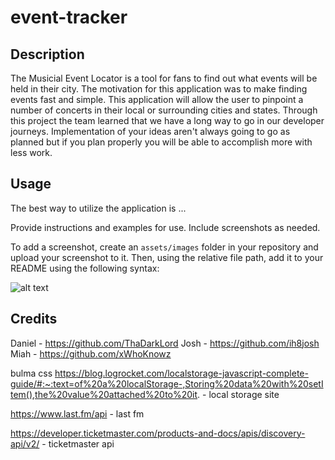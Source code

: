 # event-tracker

## Description
The Musicial Event Locator is a tool for fans to find out what events will be held in their city. The motivation for this application was to make finding events fast and simple. This application will allow the user to pinpoint a number of concerts in their local or surrounding cities and states. Through this project the team learned that we have a long way to go in our developer journeys. Implementation of your ideas aren't always going to go as planned but if you plan properly you will be able to accomplish more with less work.


## Usage

The best way to utilize the application is ...

Provide instructions and examples for use. Include screenshots as needed.

To add a screenshot, create an `assets/images` folder in your repository and upload your screenshot to it. Then, using the relative file path, add it to your README using the following syntax:

![alt text](assets/images/screenshot.png)

## Credits

Daniel - https://github.com/ThaDarkLord
Josh - https://github.com/ih8josh
Miah - https://github.com/xWhoKnowz


bulma css
https://blog.logrocket.com/localstorage-javascript-complete-guide/#:~:text=of%20a%20localStorage-,Storing%20data%20with%20setItem(),the%20value%20attached%20to%20it. - local storage site

https://www.last.fm/api - last fm

https://developer.ticketmaster.com/products-and-docs/apis/discovery-api/v2/ - ticketmaster api



